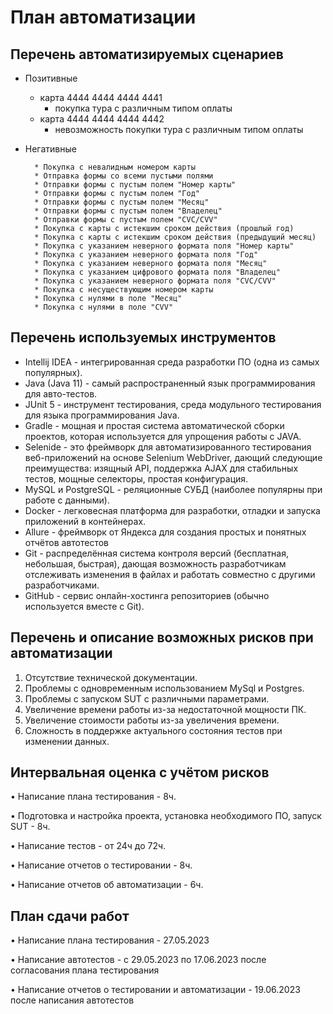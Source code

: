 # План автоматизации

## Перечень автоматизируемых сценариев
* Позитивные
    * карта 4444 4444 4444 4441
        * покупка тура с различным типом оплаты
    * карта 4444 4444 4444 4442
        * невозможность покупки тура с различным типом оплаты
* Негативные
    
        * Покупка с невалидным номером карты
        * Отправка формы со всеми пустыми полями
        * Отправки формы с пустым полем "Номер карты"
        * Отправки формы с пустым полем "Год"
        * Отправки формы с пустым полем "Месяц"
        * Отправки формы с пустым полем "Владелец"
        * Отправки формы с пустым полем "CVC/CVV"
        * Покупка с карты с истекшим сроком действия (прошлый год)
        * Покупка с карты с истекшим сроком действия (предыдущий месяц)
        * Покупка с указанием неверного формата поля "Номер карты"
        * Покупка с указанием неверного формата поля "Год"
        * Покупка с указанием неверного формата поля "Месяц"
        * Покупка с указанием цифрового формата поля "Владелец"
        * Покупка с указанием неверного формата поля "CVC/CVV"
        * Покупка с несуществующим номером карты
        * Покупка с нулями в поле "Месяц"
        * Покупка с нулями в поле "CVV"

## Перечень используемых инструментов


* Intellij IDEA - интегрированная среда разработки ПО (одна из самых популярных).
* Java (Java 11) - самый распространенный язык программирования для авто-тестов.
* JUnit 5 - инструмент тестирования, среда модульного тестирования для языка программирования Java.
* Gradle - мощная и простая система автоматической сборки проектов, которая используется для     упрощения работы с JAVA.
* Selenide - это фреймворк для автоматизированного тестирования веб-приложений на основе Selenium WebDriver, дающий следующие преимущества: изящный API, поддержка AJAX для стабильных тестов, мощные селекторы, простая конфигурация.
* MySQL и PostgreSQL - реляционные СУБД (наиболее популярны при работе с данными).
* Docker - легковесная платформа для разработки, отладки и запуска приложений в контейнерах.
* Allure - фреймворк от Яндекса для создания простых и понятных отчётов автотестов
* Git - распределённая система контроля версий (бесплатная, небольшая, быстрая), дающая возможность разработчикам отслеживать изменения в файлах и работать совместно с другими разработчиками.
* GitHub - сервис онлайн-хостинга репозиториев (обычно используется вместе с Git).

## Перечень и описание возможных рисков при автоматизации

1. Отсутствие технической документации.
1. Проблемы с одновременным использованием MySql и Postgres.
1. Проблемы с запуском SUT с различными параметрами.
1. Увеличение времени работы из-за недостаточной мощности ПК.
1. Увеличение стоимости работы из-за увеличения времени.
1. Сложность в поддержке актуального состояния тестов при изменении данных.


## Интервальная оценка с учётом рисков


•	Написание плана тестирования - 8ч.

•	Подготовка и настройка проекта, установка необходимого ПО, запуск SUT - 8ч.

•	Написание тестов - от 24ч до 72ч.

•	Написание отчетов о тестировании - 8ч.

•	Написание отчетов об автоматизации - 6ч.

## План сдачи работ

•   Написание плана тестирования - 27.05.2023 

•	Написание автотестов - с 29.05.2023 по 17.06.2023 после согласования плана тестирования

•	Написание отчетов о тестировании и автоматизации - 19.06.2023 после написания автотестов



